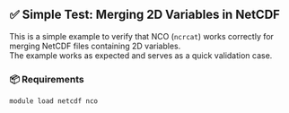 ## ✅ Simple Test: Merging 2D Variables in NetCDF

This is a simple example to verify that NCO (`ncrcat`) works correctly for merging NetCDF files containing 2D variables.  
The example works as expected and serves as a quick validation case.

### 📦 Requirements

```
module load netcdf nco
```
